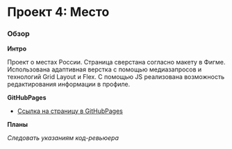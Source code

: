 # Проект 4: Место

### Обзор

**Интро**

Проект о местах России.
Страница сверстана согласно макету в Фигме. Использована адаптивная верстка с помощью медиазапросов и технологий Grid Layout и Flex. С помощью JS реализована возможность редактирования информации в профиле.

**GitHubPages**

* [Ссылка на страницу в GitHubPages](https://xatepk.github.io/mesto/index.html)

**Планы**

*Следовать указаниям код-ревьюера*
